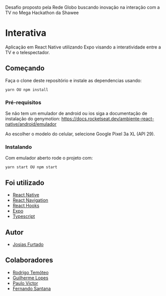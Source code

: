 Desafio proposto pela Rede Globo buscando inovação na interação com a TV no Mega Hackathon da Shawee

# Interativa

Aplicação em React Native utilizando Expo visando a interatividade entre a TV e o telespectador.

## Começando

Faça o clone deste repositório e instale as dependencias usando:

```
yarn OU npm install
```

### Pré-requisitos

Se não tem um emulador de android ou ios siga a documentação de instalação do genymotion: https://docs.rocketseat.dev/ambiente-react-native/android/emulador

Ao escolher o modelo do celular, selecione Google Pixel 3a XL (API 29).

### Instalando

Com emulador aberto rode o projeto com:

```
yarn start OU npm start
```

## Foi utilizado

- [React Native](https://facebook.github.io/react-native/docs/getting-started)
- [React Navigation](https://reactnavigation.org/docs/en/getting-started.html)
- [React Hooks](https://pt-br.reactjs.org/docs/hooks-overview.html)
- [Expo](https://docs.expo.io/versions/latest/)
- [Typescript](https://www.typescriptlang.org/docs/home.html)

## Autor

- [Josias Furtado](https://github.com/josiasfurtado)

## Colaboradores

- [Rodrigo Temóteo](https://github.com/rodrigoatemoteo)
- [Guilherme Lopes](https://github.com/guilhermecostalopes)
- [Paulo Victor](https://github.com/paulovictorBraw)
- [Fernando Santana](https://github.com/NandoSantana)

